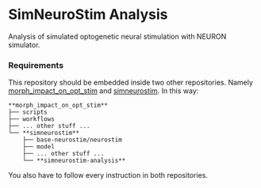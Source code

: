 # SimNeuroStim Analysis
Analysis of simulated optogenetic neural stimulation with NEURON simulator.

### Requirements
This repository should be embedded inside two other repositories. Namely [morph_impact_on_opt_stim](https://github.com/dberling/morph_impact_on_opt_stim) and [simneurostim](https://github.com/dberling/simneurostim).
In this way:

```
**morph_impact_on_opt_stim**
├── scripts
├── workflows
├── ... other stuff ...
└── **simneurostim**
    ├── base-neurostim/neurostim
    ├── model
    ├── ... other stuff ...
    └── **simneurostim-analysis**
```

You also have to follow every instruction in both repositories.
